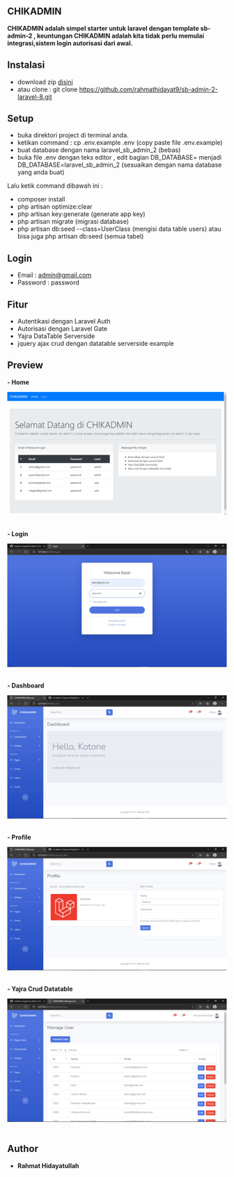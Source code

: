 ## CHIKADMIN
<p><b>
CHIKADMIN adalah simpel starter untuk laravel dengan template sb-admin-2 , keuntungan CHIKADMIN adalah kita tidak perlu memulai integrasi,sistem login autorisasi dari awal.
</b></p>

## Instalasi
- download zip <a href="https://github.com/rahmathidayat9/sb-admin-2-laravel-8/archive/master.zip">disini</a> 
- atau clone : git clone https://github.com/rahmathidayat9/sb-admin-2-laravel-8.git

## Setup
- buka direktori project di terminal anda.
- ketikan command : cp .env.example .env (copy paste file .env.example)
- buat database dengan nama laravel_sb_admin_2 (bebas)
- buka file .env dengan teks editor , edit bagian DB_DATABASE= menjadi DB_DATABASE=laravel_sb_admin_2 
(sesuaikan dengan nama database yang anda buat)

Lalu ketik command dibawah ini : 

- composer install
- php artisan optimize:clear 
- php artisan key:generate (generate app key)
- php artisan migrate (migrasi database)
- php artisan db:seed --class=UserClass (mengisi data table users) atau bisa juga php artisan db:seed (semua tabel)

## Login
- Email : admin@gmail.com
- Password : password

## Fitur
- Autentikasi dengan Laravel Auth
- Autorisasi dengan Laravel Gate
- Yajra DataTable Serverside
- jquery ajax crud dengan datatable serverside example

## Preview

<b>- Home<b>

<a href="https://github.com/rahmathidayat9/readme-images/blob/master/laravel-sb-admin-2/Screenshot%20(837).png?raw=true">
<img src="https://github.com/rahmathidayat9/readme-images/blob/master/laravel-sb-admin-2/Screenshot%20(837).png?raw=true">
</a>
<br><br>

<b>- Login<b>

<a href="https://github.com/rahmathidayat9/readme-images/blob/master/laravel-sb-admin-2/Screenshot%20(803).png?raw=true">
	<img src="https://github.com/rahmathidayat9/readme-images/blob/master/laravel-sb-admin-2/Screenshot%20(803).png?raw=true">
</a>
<br><br>

<b>- Dashboard<b>

<a href="https://github.com/rahmathidayat9/readme-images/blob/master/laravel-sb-admin-2/Screenshot%20(830).png?raw=true">
	<img src="https://github.com/rahmathidayat9/readme-images/blob/master/laravel-sb-admin-2/Screenshot%20(830).png?raw=true">
</a>
<br><br>

<b>- Profile<b>

<a href="https://github.com/rahmathidayat9/readme-images/blob/master/laravel-sb-admin-2/Screenshot%20(831).png?raw=true">
	<img src="https://github.com/rahmathidayat9/readme-images/blob/master/laravel-sb-admin-2/Screenshot%20(831).png?raw=true">
</a>
<br><br>

<b>- Yajra Crud Datatable<b>

<a href="https://github.com/rahmathidayat9/readme-images/blob/master/laravel-sb-admin-2/Screenshot%20(805).png?raw=true">
	<img src="https://github.com/rahmathidayat9/readme-images/blob/master/laravel-sb-admin-2/Screenshot%20(805).png?raw=true">
</a>
<br><br>

## Author
- Rahmat Hidayatullah
